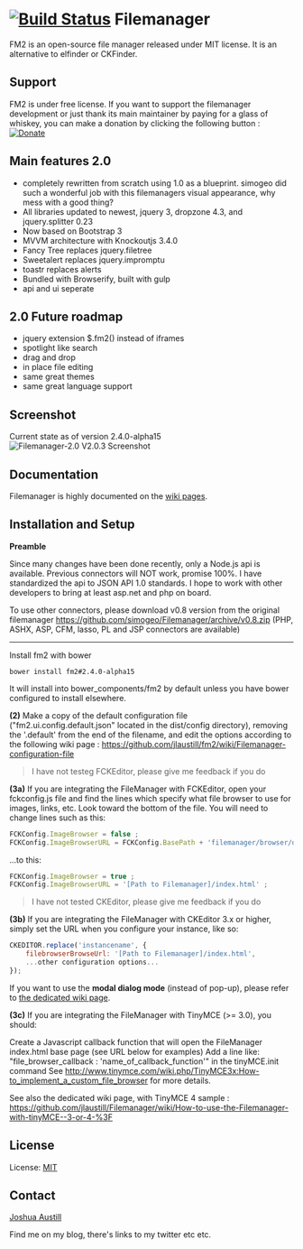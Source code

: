 [![Build Status](https://travis-ci.org/jlaustill/fm2.svg?branch=master)](https://travis-ci.org/jlaustill/fm2)
Filemanager
========================

FM2 is an open-source file manager released under MIT license. It is an alternative to elfinder or CKFinder.

Support
-------

FM2 is under free license. If you want to support the filemanager development or just thank its main maintainer by paying for a glass of whiskey, you can make a donation by clicking the following button :
[![Donate](https://www.paypal.com/en_US/i/btn/x-click-but21.gif)](http://paypal.me/jlaustill) 

Main features 2.0
-------------

* completely rewritten from scratch using 1.0 as a blueprint.  simogeo did such a wonderful job with this filemanagers visual appearance, why mess with a good thing?
* All libraries updated to newest, jquery 3, dropzone 4.3, and jquery.splitter 0.23
* Now based on Bootstrap 3
* MVVM architecture with Knockoutjs 3.4.0
* Fancy Tree replaces jquery.filetree
* Sweetalert replaces jquery.impromptu
* toastr replaces alerts
* Bundled with Browserify, built with gulp
* api and ui seperate

2.0 Future roadmap
--------------

* jquery extension $.fm2() instead of iframes
* spotlight like search
* drag and drop
* in place file editing
* same great themes
* same great language support

Screenshot
-------------
Current state as of version 2.4.0-alpha15
![Filemanager-2.0 V2.0.3 Screenshot](https://github.com/jlaustill/Filemanager-2.0/blob/master/images/v2_0_3.png?raw=true)

Documentation
-------------

Filemanager is highly documented on the [wiki pages](https://github.com/jlaustill/fm2/wiki).


Installation and Setup
----------------------

**Preamble**

Since many changes have been done recently, only a Node.js api is available. Previous connectors will NOT work, promise 100%.  I have standardized the api to JSON API 1.0 standards. I hope to work with other developers to bring at least asp.net and php on board.  

To use other connectors, please download v0.8 version from the original filemanager  https://github.com/simogeo/Filemanager/archive/v0.8.zip
(PHP, ASHX, ASP, CFM, lasso, PL and JSP connectors are available)

---

Install fm2 with bower

```
bower install fm2#2.4.0-alpha15
```

It will install into bower_components/fm2 by default unless you have bower configured to install elsewhere.

**(2)** Make a copy of the default configuration file ("fm2.ui.config.default.json" located in the dist/config directory), removing the '.default' from the end of the filename, and edit the options according to the following wiki page : https://github.com/jlaustill/fm2/wiki/Filemanager-configuration-file

> I have not testeg FCKEditor, please give me feedback if you do

**(3a)** If you are integrating the FileManager with FCKEditor, open your fckconfig.js file and find the lines which specify what file browser to use for images, links, etc. Look toward the bottom of the file. You will need to change lines such as this:

```javascript
FCKConfig.ImageBrowser = false ;
FCKConfig.ImageBrowserURL = FCKConfig.BasePath + 'filemanager/browser/default/browser.html?Type=Image&Connector=../../connectors/' + _FileBrowserLanguage + '/connector.' + _FileBrowserExtension ;
```

...to this:

```javascript
FCKConfig.ImageBrowser = true ;
FCKConfig.ImageBrowserURL = '[Path to Filemanager]/index.html' ;
```

> I have not tested CKEditor, please give me feedback if you do

**(3b)** If you are integrating the FileManager with CKEditor 3.x or higher, simply set the URL when you configure your instance, like so:

```javascript
CKEDITOR.replace('instancename', {
	filebrowserBrowseUrl: '[Path to Filemanager]/index.html',
	...other configuration options...
});
```

If you want to use the **modal dialog mode** (instead of pop-up), please refer to [the dedicated wiki page](https://github.com/jlaustill/fm2/wiki/How-to-open-the-Filemanager-from-CKEditor-in-a-modal-window-%3F).

**(3c)** If you are integrating the FileManager with TinyMCE (>= 3.0), you should:

Create a Javascript callback function that will open the FileManager index.html base page (see URL below for examples)
Add a line like: "file_browser_callback : 'name_of_callback_function'" in the tinyMCE.init command
See http://www.tinymce.com/wiki.php/TinyMCE3x:How-to_implement_a_custom_file_browser for more details.

See also the dedicated wiki page, with TinyMCE 4 sample : https://github.com/jlaustill/Filemanager/wiki/How-to-use-the-Filemanager-with-tinyMCE--3-or-4-%3F



## License
License: [MIT](http://www.opensource.org/licenses/mit-license.php)

## Contact
[Joshua Austill](https://jlaustill.github.io)

Find me on my blog, there's links to my twitter etc etc.
